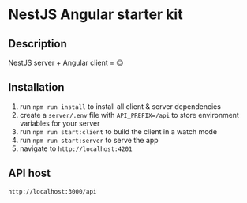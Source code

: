 # NestJS Angular starter kit

## Description

NestJS server + Angular client = 😍

## Installation

1. run `npm run install` to install all client & server dependencies
2. create a `server/.env` file with `API_PREFIX=/api` to store environment variables for your server
3. run `npm run start:client` to build the client in a watch mode
4. run `npm run start:server` to serve the app
5. navigate to `http://localhost:4201`

## API host

`http://localhost:3000/api`
